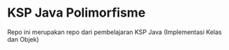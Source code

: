 # KSP Java Polimorfisme
Repo ini merupakan repo dari pembelajaran KSP Java (Implementasi Kelas dan Objek)
